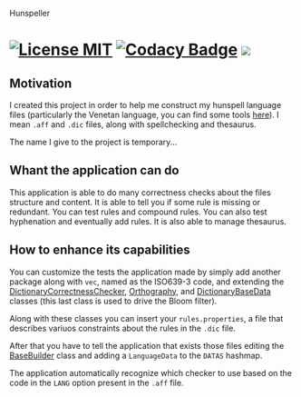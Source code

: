 Hunspeller

[![License MIT](https://img.shields.io/badge/license-MIT-blue.svg)](http://niceue.com/licenses/MIT-LICENSE.txt)&nbsp;[![Codacy Badge](https://api.codacy.com/project/badge/grade/1335b9b55ebd40bc934789ea5f5af751)](https://www.codacy.com/app/mauro-trevisan/Hunspeller)&nbsp;<a href="https://codeclimate.com/github/mtrevisan/Hunspeller/maintainability"><img src="https://api.codeclimate.com/v1/badges/78fbcee7524a9fbe1d47/maintainability" /></a>
==========

## Motivation
I created this project in order to help me construct my hunspell language files (particularly the Venetan language, you can find some tools [here](http://parnodexmentegar.orgfree.com/)). I mean `.aff` and `.dic` files, along with spellchecking and thesaurus.

The name I give to the project is temporary...

## Whant the application can do
This application is able to do many correctness checks about the files structure and content. It is able to tell you if some rule is missing or redundant. You can test rules and compound rules. You can also test hyphenation and eventually add rules. It is also able to manage thesaurus.

## How to enhance its capabilities
You can customize the tests the application made by simply add another package along with `vec`, named as the ISO639-3 code, and extending the [DictionaryCorrectnessChecker](src/main/java/unit731/hunspeller/languages/CorrectnessChecker.java), [Orthography](src/main/java/unit731/hunspeller/languages/Orthography.java), and [DictionaryBaseData](src/main/java/unit731/hunspeller/languages/DictionaryBaseData.java) classes (this last class is used to drive the Bloom filter).

Along with these classes you can insert your `rules.properties`, a file that describes variuos constraints about the rules in the `.dic` file.

After that you have to tell the application that exists those files editing the [BaseBuilder](src/main/java/unit731/hunspeller/languages/BaseBuilder.java) class and adding a `LanguageData` to the `DATAS` hashmap.

The application automatically recognize which checker to use based on the code in the `LANG` option present in the `.aff` file.
